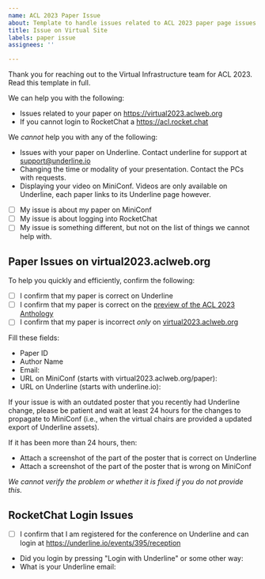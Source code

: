 ```yaml
---
name: ACL 2023 Paper Issue
about: Template to handle issues related to ACL 2023 paper page issues
title: Issue on Virtual Site
labels: paper issue
assignees: ''

---
```


Thank you for reaching out to the Virtual Infrastructure team for ACL 2023. Read this template in full.

We can help you with the following:
- Issues related to your paper on https://virtual2023.aclweb.org
- If you cannot login to RocketChat a https://acl.rocket.chat

We *cannot* help you with any of the following:
- Issues with your paper on Underline. Contact underline for support at support@underline.io
- Changing the time or modality of your presentation. Contact the PCs with requests.
- Displaying your video on MiniConf. Videos are only available on Underline, each paper links to its Underline page however.

- [ ] My issue is about my paper on MiniConf
- [ ] My issue is about logging into RocketChat
- [ ] My issue is something different, but not on the list of things we cannot help with.

## Paper Issues on virtual2023.aclweb.org
To help you quickly and efficiently, confirm the following:
- [ ] I confirm that my paper is correct on Underline
- [ ] I confirm that my paper is correct on the [preview of the ACL 2023 Anthology](https://preview.aclanthology.org/acl-23-ingestion/events/acl-2023/)
- [ ] I confirm that my paper is incorrect *only* on [virtual2023.aclweb.org](https://virtual2023.aclweb.org)

Fill these fields:
- Paper ID
- Author Name
- Email:
- URL on MiniConf (starts with virtual2023.aclweb.org/paper):
- URL on Underline (starts with underline.io):

If your issue is with an outdated poster that you recently had Underline change, please be patient and wait at least 24 hours for the changes to propagate to MiniConf (i.e., when the virtual chairs are provided a updated export of Underline assets).

If it has been more than 24 hours, then:
- Attach a screenshot of the part of the poster that is correct on Underline
- Attach a screenshot of the part of the poster that is wrong on MiniConf

*We cannot verify the problem or whether it is fixed if you do not provide this.*

## RocketChat Login Issues

- [ ] I confirm that I am registered for the conference on Underline and can login at https://underline.io/events/395/reception
- Did you login by pressing "Login with Underline" or some other way: 
- What is your Underline email: 
